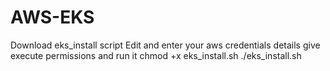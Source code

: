 # AWS-EKS

Download eks_install script
Edit and enter your aws credentials details
give execute permissions and run it
chmod +x eks_install.sh
./eks_install.sh
